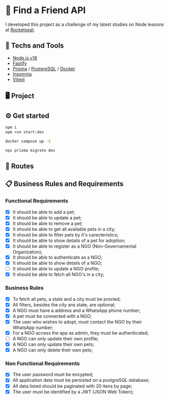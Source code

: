 <!--
TO-DO:
- Prepare and generate insomnia json
- Update Readme
- Submit to Rocketseat
-->

# 🐩 Find a Friend API
I developed this project as a challenge of my latest studies on Node lessons at [Rocketseat](https://www.rocketseat.com.br).

## 🚀 Techs and Tools
- [Node.js v18](https://nodejs.org/)
- [Fastify](https://fastify.dev)
- [Prisma](https://www.prisma.io) / [PostgreSQL](https://www.postgresql.org/)  / [Docker](https://www.docker.com/)
- [Insomnia](https://insomnia.rest/)
- [Vitest](https://vitest.dev/)


## 🖥️ Project
<!-- WRITE ABOUT THE PROJECT -->

## ⚙️ Get started
```zsh
npm i
npm run start:dev

docker compose up -d

npx prisma migrate dev
```

## 🔗 Routes
<!-- GENERATE AND TEST -->
<!-- [![Run in Insomnia}](https://insomnia.rest/images/run.svg)](https://insomnia.rest/run/?label=Ignite%20Node.js%3A%20Find%20a%20Friend%20API%0A&uri=https://raw.githubusercontent.com/rcrdk/find-a-friend-nodejs-api/main/insomnia.json) -->

## 📋 Business Rules and Requirements

<!-- 
COULD BE DONE:
- Implement pet requirements
- Implement pet image gallery with AWS
- Error watcher with Sentry
 -->

### Functional Requirements
- [x] It should be able to add a pet;
- [x] It should be able to update a pet;
- [x] It should be able to remove a pet;
- [x] It should be able to get all available pets in a city;
- [x] It should be able to filter pets by it's carecteristics;
- [x] It should be able to show details of a pet for adoption;
- [x] It should be able to register as a NGO (Non-Governamental Organization);
- [x] It should be able to authenticate as a NGO;
- [x] It should be able to show details of a NGO;
- [ ] It should be able to update a NGO profile;
- [x] It should be able to fetch all NGO's in a city;

### Business Rules
- [x] To fetch all pets, a state and a city must be provied;
- [x] All filters, besides the city ans state, are optional;
- [x] A NGO must have a address and a WhatsApp phone number;
- [x] A pet must be connected with a NGO;
- [x] The user who wishes to adopt, must contact the NGO by their WhatsApp number;
- [x] For a NGO access the app as admin, they must be authenticated;
- [ ] A NGO can only update their own profile;
- [x] A NGO can only update their own pets;
- [x] A NGO can only delete their own pets;

### Non Functional Requirements
- [x] The user password must be encypted;
- [x] All application data must be persisted on a postgreSQL database;
- [x] All data listed should be paginated with 20 itens by page;
- [x] The user must be identified by a JWT (JSON Web Token);